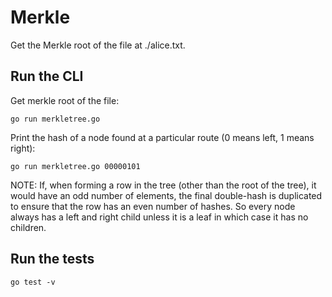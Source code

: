 # Merkle

Get the Merkle root of the file at ./alice.txt.

## Run the CLI

Get merkle root of the file:

```
go run merkletree.go
```

Print the hash of a node found at a particular route (0 means left, 1 means right):

```
go run merkletree.go 00000101
```

NOTE: If, when forming a row in the tree (other than the root of the tree), it would have an odd number of elements, the final double-hash is duplicated to ensure that the row has an even number of hashes. So every node always has a left and right child unless it is a leaf in which case it has no children.

## Run the tests

```
go test -v
```
